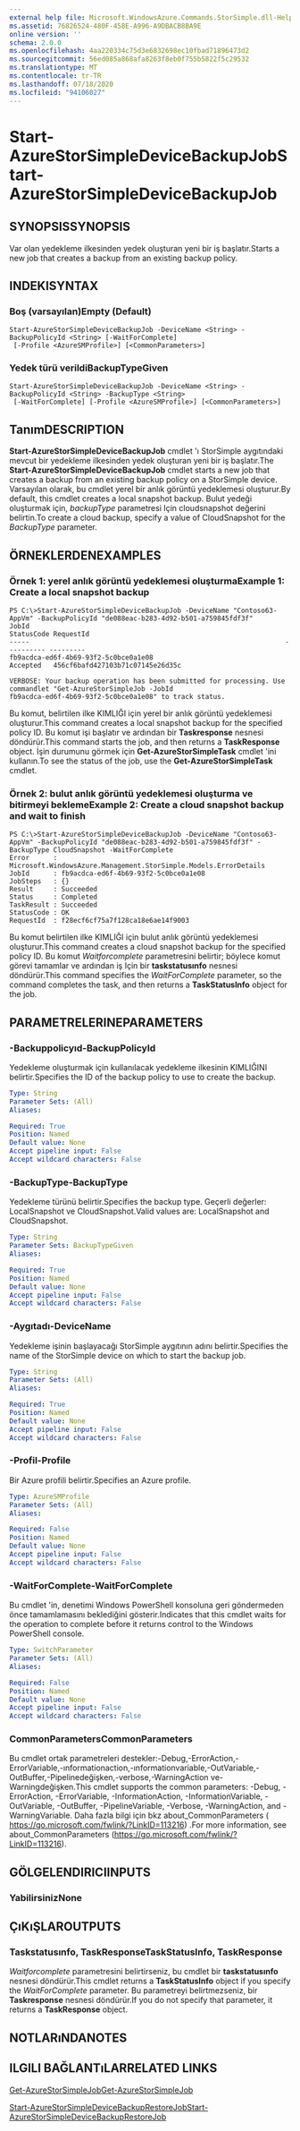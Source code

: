 ```yaml
---
external help file: Microsoft.WindowsAzure.Commands.StorSimple.dll-Help.xml
ms.assetid: 76826524-480F-458E-A996-A9DBACB8BA9E
online version: ''
schema: 2.0.0
ms.openlocfilehash: 4aa220334c75d3e6832698ec10fbad71896473d2
ms.sourcegitcommit: 56ed085a868afa8263f8eb0f755b5822f5c29532
ms.translationtype: MT
ms.contentlocale: tr-TR
ms.lasthandoff: 07/18/2020
ms.locfileid: "94106027"
---
```

# <span data-ttu-id="30d6b-101">Start-AzureStorSimpleDeviceBackupJob</span><span class="sxs-lookup"><span data-stu-id="30d6b-101">Start-AzureStorSimpleDeviceBackupJob</span></span>

## <span data-ttu-id="30d6b-102">SYNOPSIS</span><span class="sxs-lookup"><span data-stu-id="30d6b-102">SYNOPSIS</span></span>
<span data-ttu-id="30d6b-103">Var olan yedekleme ilkesinden yedek oluşturan yeni bir iş başlatır.</span><span class="sxs-lookup"><span data-stu-id="30d6b-103">Starts a new job that creates a backup from an existing backup policy.</span></span>

## <span data-ttu-id="30d6b-104">INDEKI</span><span class="sxs-lookup"><span data-stu-id="30d6b-104">SYNTAX</span></span>

### <span data-ttu-id="30d6b-105">Boş (varsayılan)</span><span class="sxs-lookup"><span data-stu-id="30d6b-105">Empty (Default)</span></span>
```
Start-AzureStorSimpleDeviceBackupJob -DeviceName <String> -BackupPolicyId <String> [-WaitForComplete]
 [-Profile <AzureSMProfile>] [<CommonParameters>]
```

### <span data-ttu-id="30d6b-106">Yedek türü verildi</span><span class="sxs-lookup"><span data-stu-id="30d6b-106">BackupTypeGiven</span></span>
```
Start-AzureStorSimpleDeviceBackupJob -DeviceName <String> -BackupPolicyId <String> -BackupType <String>
 [-WaitForComplete] [-Profile <AzureSMProfile>] [<CommonParameters>]
```

## <span data-ttu-id="30d6b-107">Tanım</span><span class="sxs-lookup"><span data-stu-id="30d6b-107">DESCRIPTION</span></span>
<span data-ttu-id="30d6b-108">**Start-AzureStorSimpleDeviceBackupJob** cmdlet 'ı StorSimple aygıtındaki mevcut bir yedekleme ilkesinden yedek oluşturan yeni bir iş başlatır.</span><span class="sxs-lookup"><span data-stu-id="30d6b-108">The **Start-AzureStorSimpleDeviceBackupJob** cmdlet starts a new job that creates a backup from an existing backup policy on a StorSimple device.</span></span>
<span data-ttu-id="30d6b-109">Varsayılan olarak, bu cmdlet yerel bir anlık görüntü yedeklemesi oluşturur.</span><span class="sxs-lookup"><span data-stu-id="30d6b-109">By default, this cmdlet creates a local snapshot backup.</span></span>
<span data-ttu-id="30d6b-110">Bulut yedeği oluşturmak için, *backupType* parametresi Için cloudsnapshot değerini belirtin.</span><span class="sxs-lookup"><span data-stu-id="30d6b-110">To create a cloud backup, specify a value of CloudSnapshot for the *BackupType* parameter.</span></span>

## <span data-ttu-id="30d6b-111">ÖRNEKLERDEN</span><span class="sxs-lookup"><span data-stu-id="30d6b-111">EXAMPLES</span></span>

### <span data-ttu-id="30d6b-112">Örnek 1: yerel anlık görüntü yedeklemesi oluşturma</span><span class="sxs-lookup"><span data-stu-id="30d6b-112">Example 1: Create a local snapshot backup</span></span>
```
PS C:\>Start-AzureStorSimpleDeviceBackupJob -DeviceName "Contoso63-AppVm" -BackupPolicyId "de088eac-b283-4d92-b501-a759845fdf3f"
JobId                                                                StatusCode RequestId
-----                                                                ---------- ---------
fb9acdca-ed6f-4b69-93f2-5c0bce0a1e08                                 Accepted   456cf6bafd427103b71c07145e26d35c

VERBOSE: Your backup operation has been submitted for processing. Use commandlet "Get-AzureStorSimpleJob -JobId
fb9acdca-ed6f-4b69-93f2-5c0bce0a1e08" to track status.
```

<span data-ttu-id="30d6b-113">Bu komut, belirtilen ilke KIMLIĞI için yerel bir anlık görüntü yedeklemesi oluşturur.</span><span class="sxs-lookup"><span data-stu-id="30d6b-113">This command creates a local snapshot backup for the specified policy ID.</span></span>
<span data-ttu-id="30d6b-114">Bu komut işi başlatır ve ardından bir **Taskresponse** nesnesi döndürür.</span><span class="sxs-lookup"><span data-stu-id="30d6b-114">This command starts the job, and then returns a **TaskResponse** object.</span></span>
<span data-ttu-id="30d6b-115">İşin durumunu görmek için **Get-AzureStorSimpleTask** cmdlet 'ini kullanın.</span><span class="sxs-lookup"><span data-stu-id="30d6b-115">To see the status of the job, use the **Get-AzureStorSimpleTask** cmdlet.</span></span>

### <span data-ttu-id="30d6b-116">Örnek 2: bulut anlık görüntü yedeklemesi oluşturma ve bitirmeyi bekleme</span><span class="sxs-lookup"><span data-stu-id="30d6b-116">Example 2: Create a cloud snapshot backup and wait to finish</span></span>
```
PS C:\>Start-AzureStorSimpleDeviceBackupJob -DeviceName "Contoso63-AppVm" -BackupPolicyId "de088eac-b283-4d92-b501-a759845fdf3f" -BackupType CloudSnapshot -WaitForComplete
Error      : Microsoft.WindowsAzure.Management.StorSimple.Models.ErrorDetails
JobId      : fb9acdca-ed6f-4b69-93f2-5c0bce0a1e08
JobSteps   : {}
Result     : Succeeded
Status     : Completed
TaskResult : Succeeded
StatusCode : OK
RequestId  : f28ecf6cf75a7f128ca18e6ae14f9003
```

<span data-ttu-id="30d6b-117">Bu komut belirtilen ilke KIMLIĞI için bulut anlık görüntü yedeklemesi oluşturur.</span><span class="sxs-lookup"><span data-stu-id="30d6b-117">This command creates a cloud snapshot backup for the specified policy ID.</span></span>
<span data-ttu-id="30d6b-118">Bu komut *Waitforcomplete* parametresini belirtir; böylece komut görevi tamamlar ve ardından iş Için bir **taskstatusınfo** nesnesi döndürür.</span><span class="sxs-lookup"><span data-stu-id="30d6b-118">This command specifies the *WaitForComplete* parameter, so the command completes the task, and then returns a **TaskStatusInfo** object for the job.</span></span>

## <span data-ttu-id="30d6b-119">PARAMETRELERINE</span><span class="sxs-lookup"><span data-stu-id="30d6b-119">PARAMETERS</span></span>

### <span data-ttu-id="30d6b-120">-Backuppolicyıd</span><span class="sxs-lookup"><span data-stu-id="30d6b-120">-BackupPolicyId</span></span>
<span data-ttu-id="30d6b-121">Yedekleme oluşturmak için kullanılacak yedekleme ilkesinin KIMLIĞINI belirtir.</span><span class="sxs-lookup"><span data-stu-id="30d6b-121">Specifies the ID of the backup policy to use to create the backup.</span></span>

```yaml
Type: String
Parameter Sets: (All)
Aliases: 

Required: True
Position: Named
Default value: None
Accept pipeline input: False
Accept wildcard characters: False
```

### <span data-ttu-id="30d6b-122">-BackupType</span><span class="sxs-lookup"><span data-stu-id="30d6b-122">-BackupType</span></span>
<span data-ttu-id="30d6b-123">Yedekleme türünü belirtir.</span><span class="sxs-lookup"><span data-stu-id="30d6b-123">Specifies the backup type.</span></span>
<span data-ttu-id="30d6b-124">Geçerli değerler: LocalSnapshot ve CloudSnapshot.</span><span class="sxs-lookup"><span data-stu-id="30d6b-124">Valid values are: LocalSnapshot and CloudSnapshot.</span></span>

```yaml
Type: String
Parameter Sets: BackupTypeGiven
Aliases: 

Required: True
Position: Named
Default value: None
Accept pipeline input: False
Accept wildcard characters: False
```

### <span data-ttu-id="30d6b-125">-Aygıtadı</span><span class="sxs-lookup"><span data-stu-id="30d6b-125">-DeviceName</span></span>
<span data-ttu-id="30d6b-126">Yedekleme işinin başlayacağı StorSimple aygıtının adını belirtir.</span><span class="sxs-lookup"><span data-stu-id="30d6b-126">Specifies the name of the StorSimple device on which to start the backup job.</span></span>

```yaml
Type: String
Parameter Sets: (All)
Aliases: 

Required: True
Position: Named
Default value: None
Accept pipeline input: False
Accept wildcard characters: False
```

### <span data-ttu-id="30d6b-127">-Profil</span><span class="sxs-lookup"><span data-stu-id="30d6b-127">-Profile</span></span>
<span data-ttu-id="30d6b-128">Bir Azure profili belirtir.</span><span class="sxs-lookup"><span data-stu-id="30d6b-128">Specifies an Azure profile.</span></span>

```yaml
Type: AzureSMProfile
Parameter Sets: (All)
Aliases: 

Required: False
Position: Named
Default value: None
Accept pipeline input: False
Accept wildcard characters: False
```

### <span data-ttu-id="30d6b-129">-WaitForComplete</span><span class="sxs-lookup"><span data-stu-id="30d6b-129">-WaitForComplete</span></span>
<span data-ttu-id="30d6b-130">Bu cmdlet 'in, denetimi Windows PowerShell konsoluna geri göndermeden önce tamamlamasını beklediğini gösterir.</span><span class="sxs-lookup"><span data-stu-id="30d6b-130">Indicates that this cmdlet waits for the operation to complete before it returns control to the Windows PowerShell console.</span></span>

```yaml
Type: SwitchParameter
Parameter Sets: (All)
Aliases: 

Required: False
Position: Named
Default value: None
Accept pipeline input: False
Accept wildcard characters: False
```

### <span data-ttu-id="30d6b-131">CommonParameters</span><span class="sxs-lookup"><span data-stu-id="30d6b-131">CommonParameters</span></span>
<span data-ttu-id="30d6b-132">Bu cmdlet ortak parametreleri destekler:-Debug,-ErrorAction,-ErrorVariable,-ınformationaction,-ınformationvariable,-OutVariable,-OutBuffer,-Pipelinedeğişken,-verbose,-WarningAction ve-Warningdeğişken.</span><span class="sxs-lookup"><span data-stu-id="30d6b-132">This cmdlet supports the common parameters: -Debug, -ErrorAction, -ErrorVariable, -InformationAction, -InformationVariable, -OutVariable, -OutBuffer, -PipelineVariable, -Verbose, -WarningAction, and -WarningVariable.</span></span> <span data-ttu-id="30d6b-133">Daha fazla bilgi için bkz about_CommonParameters ( https://go.microsoft.com/fwlink/?LinkID=113216) .</span><span class="sxs-lookup"><span data-stu-id="30d6b-133">For more information, see about_CommonParameters (https://go.microsoft.com/fwlink/?LinkID=113216).</span></span>

## <span data-ttu-id="30d6b-134">GÖLGELENDIRICI</span><span class="sxs-lookup"><span data-stu-id="30d6b-134">INPUTS</span></span>

### <span data-ttu-id="30d6b-135">Yabilirsiniz</span><span class="sxs-lookup"><span data-stu-id="30d6b-135">None</span></span>

## <span data-ttu-id="30d6b-136">ÇıKıŞLAR</span><span class="sxs-lookup"><span data-stu-id="30d6b-136">OUTPUTS</span></span>

### <span data-ttu-id="30d6b-137">Taskstatusınfo, TaskResponse</span><span class="sxs-lookup"><span data-stu-id="30d6b-137">TaskStatusInfo, TaskResponse</span></span>
<span data-ttu-id="30d6b-138">*Waitforcomplete* parametresini belirtirseniz, bu cmdlet bir **taskstatusınfo** nesnesi döndürür.</span><span class="sxs-lookup"><span data-stu-id="30d6b-138">This cmdlet returns a **TaskStatusInfo** object if you specify the *WaitForComplete* parameter.</span></span>
<span data-ttu-id="30d6b-139">Bu parametreyi belirtmezseniz, bir **Taskresponse** nesnesi döndürür.</span><span class="sxs-lookup"><span data-stu-id="30d6b-139">If you do not specify that parameter, it returns a **TaskResponse** object.</span></span>

## <span data-ttu-id="30d6b-140">NOTLARıNDA</span><span class="sxs-lookup"><span data-stu-id="30d6b-140">NOTES</span></span>

## <span data-ttu-id="30d6b-141">ILGILI BAĞLANTıLAR</span><span class="sxs-lookup"><span data-stu-id="30d6b-141">RELATED LINKS</span></span>

[<span data-ttu-id="30d6b-142">Get-AzureStorSimpleJob</span><span class="sxs-lookup"><span data-stu-id="30d6b-142">Get-AzureStorSimpleJob</span></span>](./Get-AzureStorSimpleJob.md)

[<span data-ttu-id="30d6b-143">Start-AzureStorSimpleDeviceBackupRestoreJob</span><span class="sxs-lookup"><span data-stu-id="30d6b-143">Start-AzureStorSimpleDeviceBackupRestoreJob</span></span>](./Start-AzureStorSimpleDeviceBackupRestoreJob.md)



